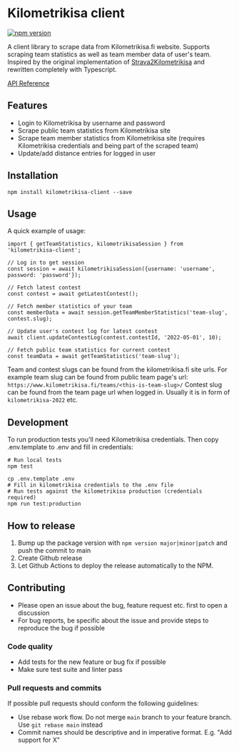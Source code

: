# Kilometrikisa client

[![npm version](https://badge.fury.io/js/kilometrikisa-client.svg)](https://badge.fury.io/js/kilometrikisa-client)

A client library to scrape data from Kilometrikisa.fi website. Supports scraping team statistics as well
as team member data of user's team. Inspired by the original implementation of [Strava2Kilometrikisa](https://github.com/jaamo/strava2kilometrikisa) and rewritten
completely with Typescript.

[API Reference](https://github.com/Tumetsu/kilometrikisa-client/wiki/Exports)

## Features

- Login to Kilometrikisa by username and password
- Scrape public team statistics from Kilometrikisa site
- Scrape team member statistics from Kilometrikisa site (requires Kilometrikisa credentials and being part of the scraped team)
- Update/add distance entries for logged in user

## Installation

```
npm install kilometrikisa-client --save
```

## Usage

A quick example of usage:

```
import { getTeamStatistics, kilometrikisaSession } from 'kilometrikisa-client';

// Log in to get session
const session = await kilometrikisaSession({username: 'username', password: 'password'});

// Fetch latest contest
const contest = await getLatestContest();

// Fetch member statistics of your team
const memberData = await session.getTeamMemberStatistics('team-slug', contest.slug);

// Update user's contest log for latest contest
await client.updateContestLog(contest.contestId, '2022-05-01', 10);

// Fetch public team statistics for current contest
const teamData = await getTeamStatistics('team-slug');
```

Team and contest slugs can be found from the kilometrikisa.fi site urls. For example
team slug can be found from public team page's url: `https://www.kilometrikisa.fi/teams/<this-is-team-slug>/`
Contest slug can be found from the team page url when logged in. Usually it is in form of `kilometrikisa-2022` etc.

## Development

To run production tests you'll need Kilometrikisa credentials. Then copy
.env.template to .env and fill in credentials:

```
# Run local tests
npm test

cp .env.template .env
# Fill in kilometrikisa credentials to the .env file
# Run tests against the kilometrikisa production (credentials required)
npm run test:production
```

## How to release

1. Bump up the package version with `npm version major|minor|patch` and push the commit to main
2. Create Github release
3. Let Github Actions to deploy the release automatically to the NPM.

## Contributing

- Please open an issue about the bug, feature request etc. first to open a discussion
- For bug reports, be specific about the issue and provide steps to reproduce the bug if possible

### Code quality

- Add tests for the new feature or bug fix if possible
- Make sure test suite and linter pass

### Pull requests and commits

If possible pull requests should conform the following guidelines:

- Use rebase work flow. Do not merge `main` branch to your feature branch. Use `git rebase main` instead
- Commit names should be descriptive and in imperative format. E.g. "Add support for X"
